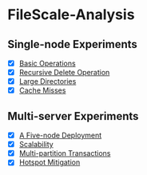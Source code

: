 # FileScale-Analysis

## Single-node Experiments

- [x] [Basic Operations](basic_operations)
- [x] [Recursive Delete Operation](recursive_delete)
- [x] [Large Directories](large_directories)
- [x] [Cache Misses](cache_misses)

## Multi-server Experiments

- [x] [A Five-node Deployment](five_nodes_deployment)
- [x] [Scalability](scalability)
- [x] [Multi-partition Transactions](multi_partition_txns)
- [x] [Hotspot Mitigation](hotspot_mitigation)